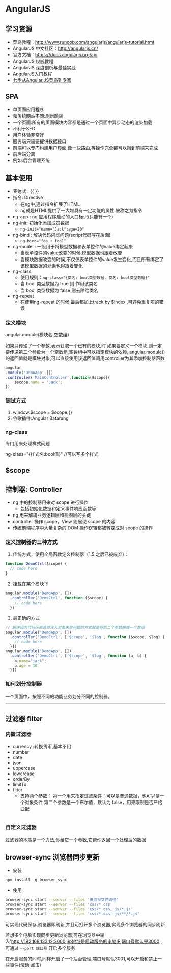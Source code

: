 # AngularJS

## 学习资源

- 菜鸟教程：http://www.runoob.com/angularjs/angularjs-tutorial.html
- AngularJS 中文社区：http://angularjs.cn/
- 官方文档：https://docs.angularjs.org/api
- AngularJS 权威教程
- AngularJS 深度剖析与最佳实践
- [AngularJS入门教程](http://www.ituring.com.cn/minibook/303)
- [七步从Angular.JS菜鸟到专家](http://blog.jobbole.com/46779/)

## SPA

- 单页面应用程序
- 和传统网站不同:刷新跳转
- 一个页面:所有的页面模块内容都是通过一个页面中异步动态的渲染加载
- 不利于SEO
- 用户体验非常好
- 服务端只需要提供数据接口
- 前端可以专门构建用户界面,像一些路由,等操作完全都可以搬到前端来完成
- 前后端分离
- 例如:后台管理系统

## 基本使用

- 表达式 : {{ }}
- 指令: Directive
    + 在ng中,通过指令扩展了HTML
    + ng就是HTML提供了一大堆具有一定功能的属性:被称之为指令
- ng-app : ng 应用程序启动的入口标识(只能有一个)
- ng-init: 初始化添加成员数据
    + `ng-init="name="Jack";age=20"`
- ng-bind : 解决代码闪烁问题(script代码写在后面)
    + `ng-bind="foo + foo1"`
- ng-model : 一般用于将模型数据和表单控件的value绑定起来
    + 当表单控件的value改变的时候,模型数据也跟着改变
    + 当模块数据改变的时候,不仅仅表单控件的value发生变化,而且所有绑定了该模型数据的元素也得跟着变化
- ng-class
     + 使用规则：`ng-class="{类名: bool类型数据, 类名: bool类型数据}"`
     + 当 bool 类型数据为 true 则 作用该类名
     + 当 bool 类型数据为 false 则去除给类名
- ng-repeat
    + 在使用ng-repeat 的时候,最后都加上track by $index ,可避免重复项的错误

### 定义模块

angular.module(模块名,空数组)

如果只传递了一个参数,表示获取一个已有的模块,时
如果要定义一个模块,则一定要传递第二个参数为一个空数组,空数组中可以指定模块的依赖,
angular.module()的返回值就是模块对象,可以直接使用该返回值调用controller为其添加控制器函数

```js
angular
.module('DemoApp',[])
.controller('MainController',function($scope){
    $scope.name = 'Jack';
})
```

### 调试方式

1. window.$scope = $scope:{}
2. 谷歌插件:Angular Batarang

### ng-class 

专门用来处理样式问题

ng-class="{样式名:bool值}"  //可以写多个样式

## $scope

## 控制器: Controller


- ng 中的控制器用来对 scope 进行操作
  + 包括初始化数据和定义事件响应函数等
- ng 用来解耦业务逻辑层和视图层的关键
- controller 操作 scope，View 则展现 scope 的内容
- 传统前端程序中大量复杂的 DOM 操作逻辑都被转变成对 scope 的操作

### 定义控制器的三种方式

1. 传统方式，使用全局函数定义控制器（1.5 之后已被废弃）：

```js
function DemoCtrl($scope) {
  // code here
}
```

2. 挂载在某个模块下

```js
angular.module('DemoApp', [])
  .controller('DemoCtrl', function ($scope) {
    // code here
  })
```

3. 最正确的方式

```js
// 解决因为代码压缩造成注入对象失败问题的方式就是将第二个参数换成一个数组
angular.module('DemoApp', [])
  .controller('DemoCtrl', ['$scope', '$log', function ($scope, $log) {
    // code here
  }])
angular.module('DemoApp', [])
  .controller('DemoCtrl', ['$scope', '$log', function (a, b) {
    a.name="jack";
    b.age = 18
  }])
```

### 如何划分控制器

一个页面中，按照不同的功能业务划分不同的控制器。

---


## 过滤器 filter

### 内置过滤器

- currency :转换货币,基本不用
- number
- date
- json
- uppercase
- lowercase
- orderBy
- limitTo
- filter
    + 支持两个参数：
    第一个用来指定过滤条件：可以是普通数据，也可以是一个对象条件
    第二个参数是一个布尔值，默认为 false，用来限制是否严格匹配
    ```
    
    ```

### 自定义过滤器

过滤器的本质是一个方法,你给它一个参数,它帮你返回一个处理后的数据


## browser-sync 浏览器同步更新

- 安装

`npm install -g browser-sync`

- 使用

```bash
browser-sync start --server --files '要监视文件路径'
browser-sync start --server --files 'css/*.css'
browser-sync start --server --files 'css/*.css, js/*.js'
browser-sync start --server --files 'css/*.css, js/**/*.js'
```

可实现代码保存,浏览器即刷新,并且可打开多个浏览器,实现多个浏览器的同步刷新

若想多个电脑实现同步更新浏览器,可在浏览器中输入'http://192.168.133.12:3000';ip地址是启动服务的电脑IP,端口号默认是3000 ,可通过 `--port 端口号` 开启多个服务

在开启服务的同时,同样开启了一个后台管理,端口号默认3001,可以开启和禁止一些事件(滚动,点击)